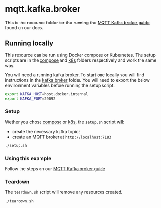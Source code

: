 # mqtt.kafka.broker

This is the resource folder for the running the [MQTT Kafka broker guide](https://docs.aklivity.io/zilla/latest/how-tos/mqtt/mqtt.kafka.broker.html) found on our docs.

## Running locally

This resource can be run using Docker compose or Kubernetes. The setup scripts are in the [compose](./compose) and [k8s](./k8s/) folders respectively and work the same way.

You will need a running kafka broker. To start one locally you will find instructions in the [kafka.broker](../kafka.broker) folder. You will need to export the below environment variables before running the setup script.

```bash
export KAFKA_HOST=host.docker.internal
export KAFKA_PORT=29092
```

### Setup

Wether you chose [compose](./compose) or [k8s](./k8s/), the `setup.sh` script will:

- create the necessary kafka topics
- create an MQTT broker at `http://localhost:7183`

```bash
./setup.sh
```

### Using this example

Follow the steps on our [MQTT Kafka broker guide](https://docs.aklivity.io/zilla/latest/how-tos/mqtt/mqtt.kafka.broker.html#send-a-greeting)

### Teardown

The `teardown.sh` script will remove any resources created.

```bash
./teardown.sh
```
